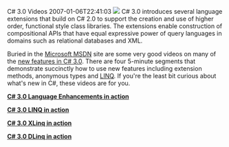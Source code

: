 C# 3.0 Videos
2007-01-06T22:41:03
[![](http://az667460.vo.msecnd.net/cdn/images/blog/WindowsLiveWriter/C3.0Vidoes_F4CC/docarrow%5B8%5D.jpg)](http://download.microsoft.com/download/5/8/6/5868081c-68aa-40de-9a45-a3803d8134b8/csharp_3.0_specification.doc) C# 3.0 introduces several language extensions that build on C# 2.0 to support the creation and use of higher order, functional style class libraries. The extensions enable construction of compositional APIs that have equal expressive power of query languages in domains such as relational databases and XML.

Buried in the [Microsoft MSDN](http://msdn.microsoft.com/) site are some very good videos on many of the [new features in C# 3.0](http://msdn2.microsoft.com/en-us/vcsharp/aa336745.aspx). There are four 5-minute segments that demonstrate succinctly how to use new features including extension methods, anonymous types and [LINQ](http://msdn2.microsoft.com/en-us/netframework/aa904594.aspx). If you're the least bit curious about what's new in C#, these videos are for you.

[**C# 3.0 Language Enhancements in action**](http://download.microsoft.com/download/4/7/0/4703eba2-78c4-4b09-8912-69f6c38d3a56/languageenhancements.wmv)

[**C# 3.0 LINQ in action**](http://download.microsoft.com/download/4/7/0/4703eba2-78c4-4b09-8912-69f6c38d3a56/linq.wmv)

[**C# 3.0 XLinq in action**](http://download.microsoft.com/download/4/7/0/4703eba2-78c4-4b09-8912-69f6c38d3a56/xlinq.wmv)

[**C# 3.0 DLinq in action**](http://download.microsoft.com/download/4/7/0/4703eba2-78c4-4b09-8912-69f6c38d3a56/dlinq.wmv)
